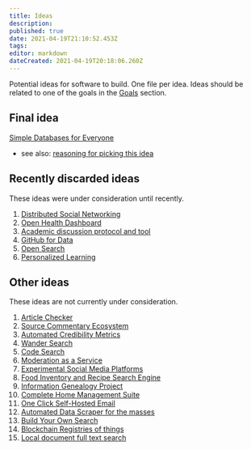 ```yaml
---
title: Ideas
description: 
published: true
date: 2021-04-19T21:10:52.453Z
tags: 
editor: markdown
dateCreated: 2021-04-19T20:18:06.260Z
---
```


Potential ideas for software to build. One file per idea. Ideas should be
related to one of the goals in the [Goals](../goals/) section.

## Final idea
[Simple Databases for Everyone](dabble)  
* see also: [reasoning for picking this idea](../pre-mathesar/summaries/2021-02-18)

## Recently discarded ideas

These ideas were under consideration until recently.
1. [Distributed Social Networking](distributed-social)
1. [Open Health Dashboard](open-health-dashboard)
1. [Academic discussion protocol and tool](academic-discussion-online)
1. [GitHub for Data](github-for-data)
1. [Open Search](open-search)
1. [Personalized Learning](personalized-learning)

## Other ideas

These ideas are not currently under consideration.

1. [Article Checker](article-checker)
1. [Source Commentary Ecosystem](source-commentary-ecosystem)
1. [Automated Credibility Metrics](automated-credibility-metrics)
1. [Wander Search](direction-search)
1. [Code Search](code-search)
1. [Moderation as a Service](moderation-service)
1. [Experimental Social Media Platforms](social-media-experiments)
1. [Food Inventory and Recipe Search Engine](recipe-search)
1. [Information Genealogy Project](info-genealogy)
1. [Complete Home Management Suite](home-management)
1. [One Click Self-Hosted Email](self-hosted-email)
1. [Automated Data Scraper for the masses](auto-data-scraper)
1. [Build Your Own Search](build-your-own-search)
1. [Blockchain Registries of things](blockchain-registries)
1. [Local document full text search](local-doc-search)